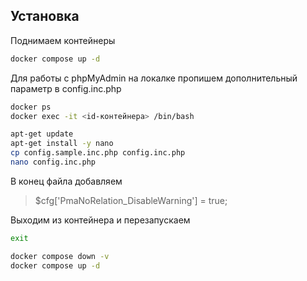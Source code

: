 ## Установка

Поднимаем контейнеры

```sh
docker compose up -d
```

Для работы с phpMyAdmin на локалке пропишем дополнительный параметр в config.inc.php

```sh
docker ps
docker exec -it <id-контейнера> /bin/bash

apt-get update
apt-get install -y nano
cp config.sample.inc.php config.inc.php
nano config.inc.php
```

В конец файла добавляем

> $cfg['PmaNoRelation_DisableWarning'] = true;

Выходим из контейнера и перезапускаем

```sh
exit

docker compose down -v
docker compose up -d
```
